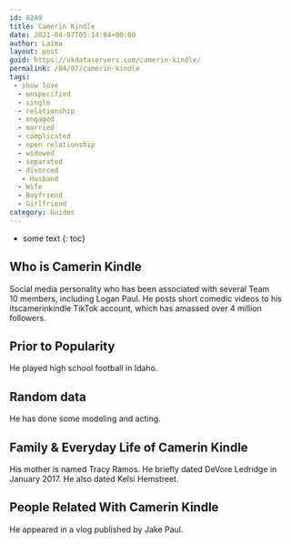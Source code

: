 ```yaml
---
id: 8249
title: Camerin Kindle
date: 2021-04-07T05:14:04+00:00
author: Laima
layout: post
guid: https://ukdataservers.com/camerin-kindle/
permalink: /04/07/camerin-kindle
tags:
 - show love
  - unspecified
  - single
  - relationship
  - engaged
  - married
  - complicated
  - open relationship
  - widowed
  - separated
  - divorced
   - Husband
  - Wife
  - Boyfriend
  - Girlfriend
category: Guides
---
```


* some text
{: toc}


## Who is Camerin Kindle
                  
                  
                  
Social media personality who has been associated with several Team 10 members, including Logan Paul. He posts short comedic videos to his itscamerinkindle TikTok account, which has amassed over 4 million followers. 
                  
              
            
              
            
                
                
                
## Prior to Popularity
                  
                  
                  
He played high school football in Idaho. 
                  
              
            
              
            
                
                
                
## Random data
                  
                  
                  
He has done some modeling and acting.
                  
              
            
              
            
                
                
                
## Family & Everyday Life of Camerin Kindle
                  
                  
                  
His mother is named Tracy Ramos. He briefly dated DeVore Ledridge in January 2017. He also dated Kelsi Hemstreet. 
                  
              
            
              
            
                
                
                
## People Related With Camerin Kindle
                  
                  
                  
He appeared in a vlog published by Jake Paul.
                  
              
            
              
            
                
              
            
              
              
            
            
              
            
          
          
          